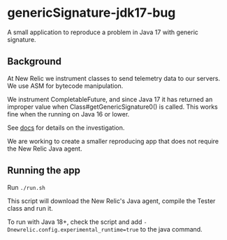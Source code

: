 # genericSignature-jdk17-bug
A small application to reproduce a problem in Java 17 with generic signature.

## Background
At New Relic we instrument classes to send telemetry data to our servers. We use ASM for bytecode manipulation.

We instrument CompletableFuture, and since Java 17 it has returned an improper value when Class#getGenericSignature0() is called. This works fine when the running on Java 16 or lower.

See [docs](docs) for details on the investigation. 

We are working to create a smaller reproducing app that does not require the New Relic Java agent.

## Running the app

Run `./run.sh`

This script will download the New Relic's Java agent, compile the Tester class and run it.

To run with Java 18+, check the script and add `-Dnewrelic.config.experimental_runtime=true` to the java command.
